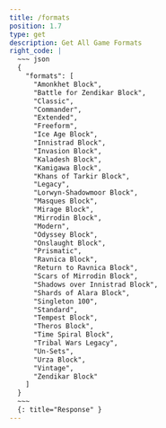 ```yaml
---
title: /formats
position: 1.7
type: get
description: Get All Game Formats
right_code: |
  ~~~ json
  {
    "formats": [
      "Amonkhet Block",
      "Battle for Zendikar Block",
      "Classic",
      "Commander",
      "Extended",
      "Freeform",
      "Ice Age Block",
      "Innistrad Block",
      "Invasion Block",
      "Kaladesh Block",
      "Kamigawa Block",
      "Khans of Tarkir Block",
      "Legacy",
      "Lorwyn-Shadowmoor Block",
      "Masques Block",
      "Mirage Block",
      "Mirrodin Block",
      "Modern",
      "Odyssey Block",
      "Onslaught Block",
      "Prismatic",
      "Ravnica Block",
      "Return to Ravnica Block",
      "Scars of Mirrodin Block",
      "Shadows over Innistrad Block",
      "Shards of Alara Block",
      "Singleton 100",
      "Standard",
      "Tempest Block",
      "Theros Block",
      "Time Spiral Block",
      "Tribal Wars Legacy",
      "Un-Sets",
      "Urza Block",
      "Vintage",
      "Zendikar Block"
    ]
  }
  ~~~
  {: title="Response" }
---
```


